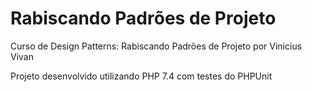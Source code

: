 # Rabiscando Padrões de Projeto
Curso de Design Patterns: Rabiscando Padrões de Projeto por Vinicius Vivan

Projeto desenvolvido utilizando PHP 7.4 com testes do PHPUnit

